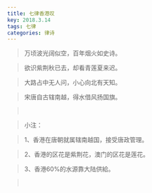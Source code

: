 ```yaml
---
title: 七律香港叹
key: 2018.3.14
tags: 七律
categories: 律诗
---
```


<blockquote class="blockquote-center">万顷波光阔似空，百年烟火如史诗。
</blockquote>
<blockquote class="blockquote-center">欲识紫荆秋已去，却看青莲夏来迟。
</blockquote>
<blockquote class="blockquote-center">大路占中无人问，小心向北有天知。
</blockquote>
<blockquote class="blockquote-center">宋唐自古辖南越，得水借风扬国旗。
</blockquote>
<blockquote class="blockquote-center"></br>
</blockquote>
<blockquote class="blockquote-center">小注：
</blockquote>
<blockquote class="blockquote-center">1、香港在唐朝就属辖南越国，接受唐政管理。
</blockquote>
<blockquote class="blockquote-center">2、香港的区花是紫荆花，澳门的区花是莲花。
</blockquote>
<blockquote class="blockquote-center">3、香港60%的水源靠大陆供給。
</blockquote>
<blockquote class="blockquote-center"></br>
</blockquote>
